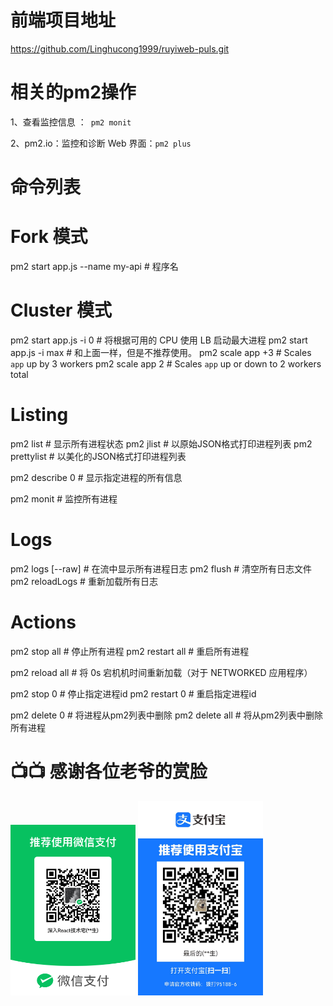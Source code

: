 # 前端项目地址

https://github.com/Linghucong1999/ruyiweb-puls.git

# 相关的pm2操作

1、查看监控信息 ：` pm2 monit`

2、pm2.io：监控和诊断 Web 界面：`pm2 plus`

# 命令列表

# Fork 模式

pm2 start app.js --name my-api # 程序名

# Cluster 模式

pm2 start app.js -i 0        # 将根据可用的 CPU 使用 LB 启动最大进程
pm2 start app.js -i max      # 和上面一样，但是不推荐使用。
pm2 scale app +3             # Scales `app` up by 3 workers
pm2 scale app 2              # Scales `app` up or down to 2 workers total

# Listing

pm2 list               # 显示所有进程状态
pm2 jlist              # 以原始JSON格式打印进程列表
pm2 prettylist         # 以美化的JSON格式打印进程列表

pm2 describe 0         # 显示指定进程的所有信息

pm2 monit              # 监控所有进程

# Logs

pm2 logs [--raw]       # 在流中显示所有进程日志
pm2 flush              # 清空所有日志文件
pm2 reloadLogs         # 重新加载所有日志

# Actions

pm2 stop all           # 停止所有进程
pm2 restart all        # 重启所有进程

pm2 reload all         # 将 0s 宕机机时间重新加载（对于 NETWORKED 应用程序）

pm2 stop 0             # 停止指定进程id
pm2 restart 0          # 重启指定进程id

pm2 delete 0           # 将进程从pm2列表中删除
pm2 delete all         # 将从pm2列表中删除所有进程


# :tv::tv: 感谢各位老爷的赏脸


<img src="/assets/微信支付.png"  width="200" alt="..." />

<img src="/assets/支付宝支付.jpg"  width="200" alt="..." />